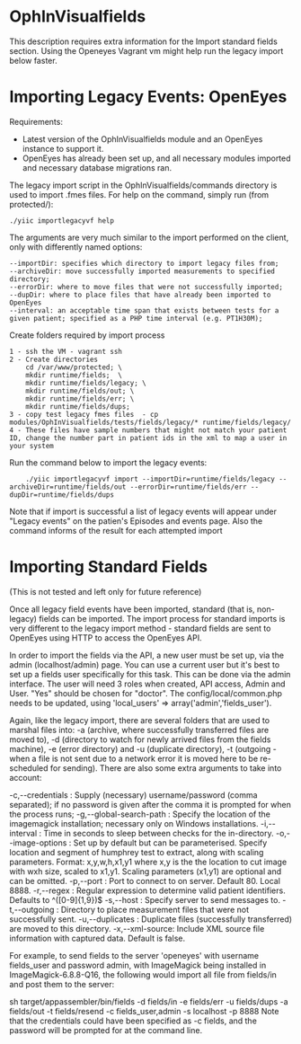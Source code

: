 OphInVisualfields
=================

This description requires extra information for the Import standard fields section.
Using the Openeyes Vagrant vm might help run the legacy import below faster.

Importing Legacy Events: OpenEyes
=================================

Requirements:

- Latest version of the OphInVisualfields module and an OpenEyes instance to support it.
- OpenEyes has already been set up, and all necessary modules imported and necessary database migrations ran.

The legacy import script in the OphInVisualfields/commands directory is used to import .fmes files.
For help on the command, simply run (from protected/):

	./yiic importlegacyvf help

The arguments are very much similar to the import performed on the client, only with differently named options:

	--importDir: specifies which directory to import legacy files from;
	--archiveDir: move successfully imported measurements to specified directory;
	--errorDir: where to move files that were not successfully imported;
	--dupDir: where to place files that have already been imported to OpenEyes
	--interval: an acceptable time span that exists between tests for a given patient; specified as a PHP time interval (e.g. PT1H30M);

Create folders required by import process

	1 - ssh the VM - vagrant ssh
	2 - Create directories
		cd /var/www/protected; \
		mkdir runtime/fields;  \
		mkdir runtime/fields/legacy; \
		mkdir runtime/fields/out; \
		mkdir runtime/fields/err; \
		mkdir runtime/fields/dups;
	3 - copy test legacy fmes files  - cp  modules/OphInVisualfields/tests/fields/legacy/* runtime/fields/legacy/
	4 - These files have sample numbers that might not match your patient ID, change the number part in patient ids in the xml to map a user in your system


Run the command below to import the legacy events:

        ./yiic importlegacyvf import --importDir=runtime/fields/legacy --archiveDir=runtime/fields/out --errorDir=runtime/fields/err --dupDir=runtime/fields/dups

Note that if import is successful a list of legacy events will appear under "Legacy events" on the patien's Episodes and events page.
Also the command informs of the result for each attempted import

Importing Standard Fields
=========================

(This is not tested and left only for future reference)

Once all legacy field events have been imported, standard (that is, non-legacy) fields can be imported. The import process for standard imports is very different to the legacy import method - standard fields are sent to OpenEyes using HTTP to access the OpenEyes API.

In order to import the fields via the API, a new user must be set up, via the admin (localhost/admin) page. You can use a current user but it's best to set up a fields user specifically for this task. This can be done via the admin interface. The user will need 3 roles when created, API access, Admin and User. "Yes" should be chosen for "doctor". The config/local/common.php needs to be updated, using  'local_users' => array('admin','fields_user').

Again, like the legacy import, there are several folders that are used to marshal files into: -a (archive, where successfully transferred files are moved to), -d (directory to watch for newly arrived files from the fields machine), -e (error directory) and -u (duplicate directory), -t (outgoing - when a file is not sent due to a network error it is moved here to be re-scheduled for sending). There are also some extra arguments to take into account:

 -c,--credentials <arg>: Supply (necessary) username/password (comma separated); if no password is given after the comma it is prompted for when the process runs;
 -g,--global-search-path <arg>: Specify the location of the imagemagick installation; necessary only on Windows installations.
 -i,--interval <arg>: Time in seconds to sleep between checks for the in-directory.
 -o,--image-options <arg>: Set up by default but can be parameterised. Specify location and segment of humphrey test to extract, along with scaling parameters. Format: x,y,w,h,x1,y1 where x,y is the the location to cut image with wxh size, scaled to x1,y1. Scaling parameters (x1,y1) are optional and can be omitted.
 -p,--port <arg>: Port to connect to on server. Default 80. Local 8888.
 -r,--regex <arg>: Regular expression to determine valid patient identifiers. Defaults to ^([0-9]{1,9})$
 -s,--host <arg>: Specify server to send messages to.
 -t,--outgoing <arg>: Directory to place measurement files that were not successfully sent.
 -u,--duplicates <arg>: Duplicate files (successfully transferred) are moved to this directory.
 -x,--xml-source: Include XML source file information with captured data. Default is false.

For example, to send fields to the server 'openeyes' with username fields_user and password admin, with ImageMagick being installed in
ImageMagick-6.8.8-Q16, the following would import all file from fields/in and post them to the server:


sh target/appassembler/bin/fields -d fields/in -e fields/err -u fields/dups -a fields/out -t fields/resend -c fields_user,admin -s localhost -p 8888
Note that the credentials could have been specified as -c fields, and the password will be prompted for at the command line.